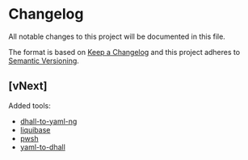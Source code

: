 
# Changelog
All notable changes to this project will be documented in this file.

The format is based on [Keep a Changelog](http://keepachangelog.com/en/1.0.0/)
and this project adheres to [Semantic Versioning](http://semver.org/spec/v2.0.0.html).

## [vNext]
Added tools:
  - [dhall-to-yaml-ng](https://github.com/dhall-lang/dhall-haskell/tree/master/dhall-yaml)
  - [liquibase](https://liquibase.org/)
  - [pwsh](https://github.com/PowerShell/PowerShell)
  - [yaml-to-dhall](https://github.com/dhall-lang/dhall-haskell/tree/master/dhall-yaml)
